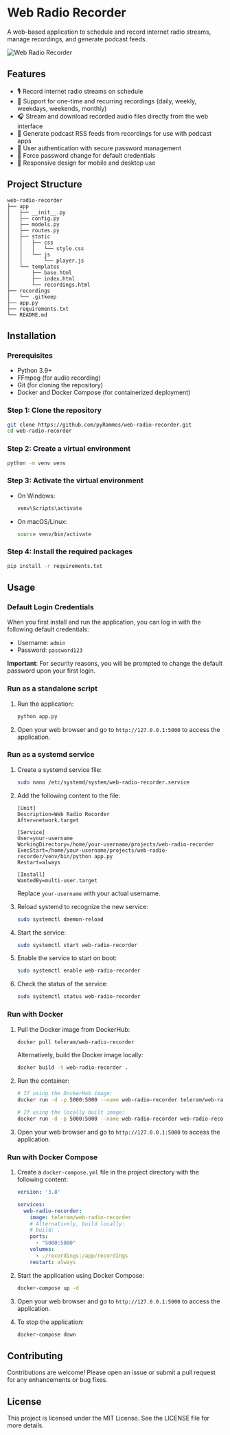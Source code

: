 # Web Radio Recorder

A web-based application to schedule and record internet radio streams, manage recordings, and generate podcast feeds.

![Web Radio Recorder](https://raw.githubusercontent.com/pyRammos/web-radio-recorder/main/static/screenshot.png)

## Features

- 🎙️ Record internet radio streams on schedule
- 📅 Support for one-time and recurring recordings (daily, weekly, weekdays, weekends, monthly)
- 🎧 Stream and download recorded audio files directly from the web interface
- 📲 Generate podcast RSS feeds from recordings for use with podcast apps
- 👤 User authentication with secure password management
- 🔐 Force password change for default credentials
- 📱 Responsive design for mobile and desktop use

## Project Structure

```
web-radio-recorder
├── app
│   ├── __init__.py
│   ├── config.py
│   ├── models.py
│   ├── routes.py
│   ├── static
│   │   ├── css
│   │   │   └── style.css
│   │   └── js
│   │       └── player.js
│   └── templates
│       ├── base.html
│       ├── index.html
│       └── recordings.html
├── recordings
│   └── .gitkeep
├── app.py
├── requirements.txt
└── README.md
```

## Installation

### Prerequisites

- Python 3.9+
- FFmpeg (for audio recording)
- Git (for cloning the repository)
- Docker and Docker Compose (for containerized deployment)

### Step 1: Clone the repository

```bash
git clone https://github.com/pyRammos/web-radio-recorder.git
cd web-radio-recorder
```

### Step 2: Create a virtual environment

```bash
python -m venv venv
```

### Step 3: Activate the virtual environment

- On Windows:
  ```bash
  venv\Scripts\activate
  ```
- On macOS/Linux:
  ```bash
  source venv/bin/activate
  ```

### Step 4: Install the required packages

```bash
pip install -r requirements.txt
```

## Usage

### Default Login Credentials

When you first install and run the application, you can log in with the following default credentials:

- Username: `admin`
- Password: `password123`

**Important**: For security reasons, you will be prompted to change the default password upon your first login.

### Run as a standalone script

1. Run the application:
   ```bash
   python app.py
   ```

2. Open your web browser and go to `http://127.0.0.1:5000` to access the application.

### Run as a systemd service

1. Create a systemd service file:
   ```bash
   sudo nano /etc/systemd/system/web-radio-recorder.service
   ```

2. Add the following content to the file:
   ```
   [Unit]
   Description=Web Radio Recorder
   After=network.target

   [Service]
   User=your-username
   WorkingDirectory=/home/your-username/projects/web-radio-recorder
   ExecStart=/home/your-username/projects/web-radio-recorder/venv/bin/python app.py
   Restart=always

   [Install]
   WantedBy=multi-user.target
   ```

   Replace `your-username` with your actual username.

3. Reload systemd to recognize the new service:
   ```bash
   sudo systemctl daemon-reload
   ```

4. Start the service:
   ```bash
   sudo systemctl start web-radio-recorder
   ```

5. Enable the service to start on boot:
   ```bash
   sudo systemctl enable web-radio-recorder
   ```

6. Check the status of the service:
   ```bash
   sudo systemctl status web-radio-recorder
   ```

### Run with Docker

1. Pull the Docker image from DockerHub:
   ```bash
   docker pull teleram/web-radio-recorder
   ```
   
   Alternatively, build the Docker image locally:
   ```bash
   docker build -t web-radio-recorder .
   ```

2. Run the container:
   ```bash
   # If using the DockerHub image:
   docker run -d -p 5000:5000 --name web-radio-recorder teleram/web-radio-recorder
   
   # If using the locally built image:
   docker run -d -p 5000:5000 --name web-radio-recorder web-radio-recorder
   ```

3. Open your web browser and go to `http://127.0.0.1:5000` to access the application.

### Run with Docker Compose

1. Create a `docker-compose.yml` file in the project directory with the following content:
   ```yaml
   version: '3.8'

   services:
     web-radio-recorder:
       image: teleram/web-radio-recorder
       # Alternatively, build locally:
       # build: .
       ports:
         - "5000:5000"
       volumes:
         - ./recordings:/app/recordings
       restart: always
   ```

2. Start the application using Docker Compose:
   ```bash
   docker-compose up -d
   ```

3. Open your web browser and go to `http://127.0.0.1:5000` to access the application.

4. To stop the application:
   ```bash
   docker-compose down
   ```

## Contributing

Contributions are welcome! Please open an issue or submit a pull request for any enhancements or bug fixes.

## License

This project is licensed under the MIT License. See the LICENSE file for more details.